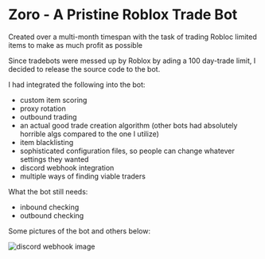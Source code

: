 # Zoro - A Pristine Roblox Trade Bot

Created over a multi-month timespan with the task of trading Robloc limited items to make as much profit as possible

Since tradebots were messed up by Roblox by ading a 100 day-trade limit, I decided to release the source code to the bot. 

I had integrated the following into the bot:
- custom item scoring
- proxy rotation
- outbound trading
- an actual good trade creation algorithm (other bots had absolutely horrible algs compared to the one I utilize)
- item blacklisting
- sophisticated configuration files, so people can change whatever settings they wanted
- discord webhook integration
- multiple ways of finding viable traders

What the bot still needs:
- inbound checking
- outbound checking

Some pictures of the bot and others below:

![discord webhook image](https://cdn.upload.systems/uploads/YwrLBSpv.png)
